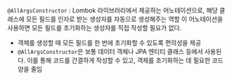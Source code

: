 `@AllArgsConstructor` : Lombok 라이브러리에서 제공하는 어노테이션으로, 해당 클래스에 모든 필드를 인자로 받는 생성자를 자동으로 생성해주는 역할 이 어노테이션을 사용하면 모든 필드를 초기화하는 생성자를 직접 작성할 필요가 없다.

- 객체를 생성할 때 모든 필드를 한 번에 초기화할 수 있도록 편의성을 제공
- `@AllArgsConstructor`은 보통 데이터 객체나 JPA 엔티티 클래스 등에서 사용된다. 이를 통해 코드를 간결하게 작성할 수 있고, 객체를 초기화하는 데 필요한 코드 양을 줄임

